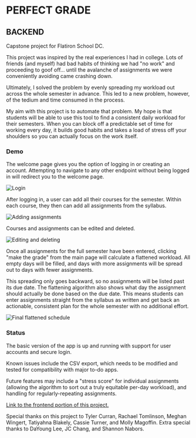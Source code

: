 # PERFECT GRADE

## BACKEND

Capstone project for Flatiron School DC.

This project was inspired by the real experiences I had in college. Lots of friends (and myself) had bad habits of thinking we had "no work" and proceeding to goof off... until the avalanche of assignments we were conveniently avoiding came crashing down. 

Ultimately, I solved the problem by evenly spreading my workload out across the whole semester in advance. This led to a new problem, however, of the tedium and time consumed in the process. 

My aim with this project is to automate that problem. My hope is that students will be able to use this tool to find a consistent daily workload for their semesters. When you can block off a predictable set of time for working every day, it builds good habits and takes a load of stress off your shoulders so you can actually focus on the work itself. 

### Demo

The welcome page gives you the option of logging in or creating an account. Attempting to navigate to any other endpoint without being logged in will redirect you to the welcome page.

![Login](https://imgur.com/me08obh.gif)

After logging in, a user can add all their courses for the semester. Within each course, they then can add all assignments from the syllabus. 

![Adding assignments](https://media.giphy.com/media/LPwWru3y9CSSJ6uC9i/giphy.gif)

Courses and assignments can be edited and deleted.

![Editing and deleting](https://media.giphy.com/media/US7N2k3aCcZiyi6fUC/giphy.gif)

Once all assignments for the full semester have been entered, clicking "make the grade" from the main page will calculate a flattened workload. All empty days will be filled, and days with more assignments will be spread out to days with fewer assignments. 

This spreading only goes backward, so no assignments will be listed past its due date. The flattening algorithm also shows what day the assignment should actually be done based on the due date. This means students can enter assignments straight from the syllabus as written and get back an actionable, consistent plan for the whole semester with no additional effort.

![Final flattened schedule](https://media.giphy.com/media/mA6SfkOkuqum99Hz0Z/giphy.gif)

### Status

The basic version of the app is up and running with support for user accounts and secure login.

Known issues include the CSV export, which needs to be modified and tested for compatibility with major to-do apps.

Future features may include a "stress score" for individual assignments (allowing the algorithm to sort out a truly equitable per-day workload), and handling for regularly-repeating assignments.

[Link to the frontend portion of this project.](https://github.com/PeteHanner/perfect-grade-frontend)

Special thanks on this project to Tyler Curran, Rachael Tomlinson, Meghan Wingert, Tatiyahna Blakely, Cassie Turner, and Molly Magoffin. Extra special thanks to DaYoung Lee, JC Chang, and Shannon Nabors.
